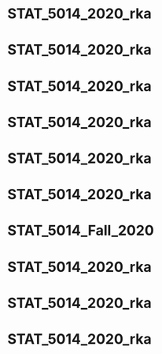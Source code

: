 # STAT_5014_2020_rka
# STAT_5014_2020_rka
# STAT_5014_2020_rka
# STAT_5014_2020_rka
# STAT_5014_2020_rka
# STAT_5014_2020_rka
# STAT_5014_Fall_2020
# STAT_5014_2020_rka
# STAT_5014_2020_rka
# STAT_5014_2020_rka
